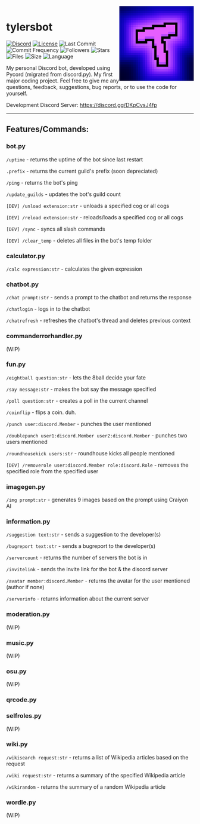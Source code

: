 <img align="right" src="https://raw.githubusercontent.com/tylersfoot/tylersbot/main/assets/icon.png" height="200" width="200">

# tylersbot

[![Discord](https://discordapp.com/api/guilds/962179884627669062/widget.png)](https://discord.gg/DKpCvsJ4fp)
[![License](https://img.shields.io/github/license/tylersfoot/tylersbot)](LICENSE)
![Last Commit](https://img.shields.io/github/last-commit/tylersfoot/tylersbot)
![Commit Frequency](https://img.shields.io/github/commit-activity/y/tylersfoot/tylersbot)
![Followers](https://img.shields.io/github/followers/tylersfoot)
![Stars](https://img.shields.io/github/stars/tylersfoot/tylersbot)
![Files](https://img.shields.io/github/directory-file-count/tylersfoot/tylersbot)
![Size](https://img.shields.io/github/repo-size/tylersfoot/tylersbot)
![Language](https://img.shields.io/github/languages/top/tylersfoot/tylersbot)

My personal Discord bot, developed using Pycord (migrated from discord.py). My first major coding project. Feel free to give me any questions, feedback, suggestions, bug reports, or to use the code for yourself.

Development Discord Server: https://discord.gg/DKpCvsJ4fp

---

## Features/Commands:
### bot.py
`/uptime` - returns the uptime of the bot since last restart

`.prefix` - returns the current guild's prefix (soon depreciated)

`/ping` - returns the bot's ping

`/update_guilds` - updates the bot's guild count

`[DEV] /unload extension:str` - unloads a specified cog or all cogs

`[DEV] /reload extension:str` - reloads/loads a specified cog or all cogs

`[DEV] /sync` - syncs all slash commands

`[DEV] /clear_temp` - deletes all files in the bot's temp folder

### calculator.py
`/calc expression:str` - calculates the given expression

### chatbot.py
`/chat prompt:str` - sends a prompt to the chatbot and returns the response

`/chatlogin` - logs in to the chatbot

`/chatrefresh` - refreshes the chatbot's thread and deletes previous context

### commanderrorhandler.py
(WIP)

### fun.py
`/eightball question:str` - lets the 8ball decide your fate

`/say message:str` - makes the bot say the message specified

`/poll question:str` - creates a poll in the current channel

`/coinflip` - flips a coin. duh.

`/punch user:discord.Member` - punches the user mentioned

`/doublepunch user1:discord.Member user2:discord.Member` - punches two users mentioned

`/roundhousekick users:str` - roundhouse kicks all people mentioned

`[DEV] /removerole user:discord.Member role:discord.Role` - removes the specified role from the specified user

### imagegen.py
`/img prompt:str` - generates 9 images based on the prompt using Craiyon AI

### information.py
`/suggestion text:str` - sends a suggestion to the developer(s)

`/bugreport text:str` - sends a bugreport to the developer(s)

`/servercount` - returns the number of servers the bot is in

`/invitelink` - sends the invite link for the bot & the discord server

`/avatar member:discord.Member` - returns the avatar for the user mentioned (author if none)

`/serverinfo` - returns information about the current server

### moderation.py
(WIP)

### music.py
(WIP)

### osu.py
(WIP)

### qrcode.py

### selfroles.py
(WIP)

### wiki.py
`/wikisearch request:str` - returns a list of Wikipedia articles based on the request

`/wiki request:str` - returns a summary of the specified Wikipedia article

`/wikirandom` - returns the summary of a random Wikipedia article

### wordle.py
(WIP)
